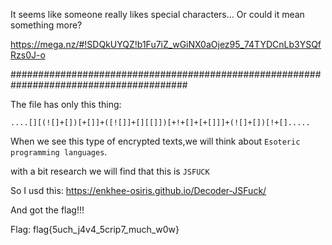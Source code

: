 It seems like someone really likes special characters… Or could it mean something more? 

https://mega.nz/#!SDQkUYQZ!b1Fu7iZ_wGiNX0aOjez95_74TYDCnLb3YSQfRzs0J-o

########################################################################################

The file has only this thing:

`....[][(![]+[])[+[]]+([![]]+[][[]])[+!+[]+[+[]]]+(![]+[])[!+[].....`

When we see this type of encrypted texts,we will think about `Esoteric programming languages`.

with a bit research we will find that this is `JSFUCK`

So I usd this: https://enkhee-osiris.github.io/Decoder-JSFuck/

And got the flag!!!

Flag: flag{5uch_j4v4_5crip7_much_w0w}
